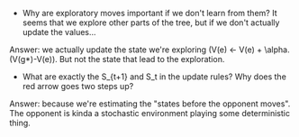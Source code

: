 - Why are exploratory moves important if we don't learn from them? It seems that we explore other parts of the tree, but if we don't actually update the values...

Answer: we actually update the state we're exploring (V(e) <- V(e) + \alpha.(V(g*)-V(e)). But not the state that lead to the exploration.

- What are exactly the S_{t+1} and S_t in the update rules? Why does the red arrow goes two steps up?

Answer: because we're estimating the "states before the opponent moves". The opponent is kinda a stochastic environment playing some deterministic thing.
